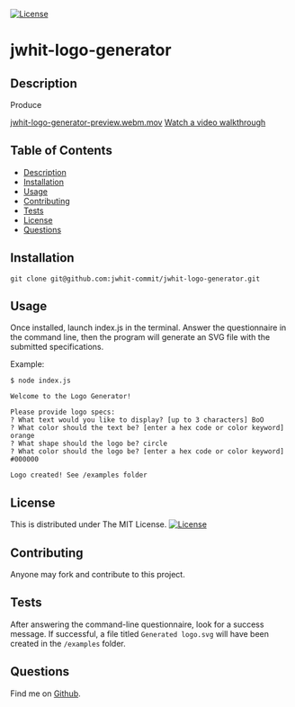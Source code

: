 [![License](https://img.shields.io/badge/License-MIT-yellow.svg)](https://opensource.org/licenses/MIT)
# jwhit-logo-generator


## Description
Produce 

[jwhit-logo-generator-preview.webm.mov](https://github.com/jwhit-commit/jwhit-logo-generator/blob/main/assets/jwhit-logo-generator-preview.webm)
[Watch a video walkthrough](https://github.com/jwhit-commit/jwhit-logo-generator/blob/main/assets/jwhit-logo-generator-preview.webm)


## Table of Contents
- [Description](#description)
- [Installation](#installation)
- [Usage](#usage)
- [Contributing](#contributing)
- [Tests](#tests)
- [License](#license)
- [Questions](#questions)

## Installation
`git clone git@github.com:jwhit-commit/jwhit-logo-generator.git`

## Usage
Once installed, launch index.js in the terminal. Answer the questionnaire in the command line, then the program will generate an SVG file with the submitted specifications.

Example:
```
$ node index.js

Welcome to the Logo Generator!

Please provide logo specs:
? What text would you like to display? [up to 3 characters] BoO
? What color should the text be? [enter a hex code or color keyword] orange
? What shape should the logo be? circle
? What color should the logo be? [enter a hex code or color keyword] #000000

Logo created! See /examples folder
```

## License
This is distributed under The MIT License. [![License](https://img.shields.io/badge/License-MIT-yellow.svg)](https://opensource.org/licenses/MIT)

## Contributing
Anyone may fork and contribute to this project.

## Tests
After answering the command-line questionnaire, look for a success message. If successful, a file titled `Generated logo.svg` will have been created in the `/examples` folder.

## Questions
Find me on [Github](https://github.com/jwhit-commit).
